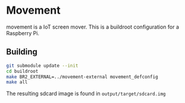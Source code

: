 # Movement

movement is a IoT screen mover. This is a buildroot configuration
for a Raspberry Pi.


## Building

```sh
git submodule update --init
cd buildroot
make BR2_EXTERNAL=../movement-external movement_defconfig
make all
```

The resulting sdcard image is found in `output/target/sdcard.img`
